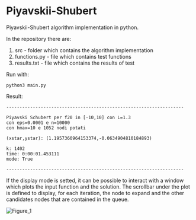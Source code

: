 # Piyavskii-Shubert
Piyavskii-Shubert algorithm implementation in python.

In the repository there are:
1. src - folder which contains the algorithm implementation
2. functions.py - file which contains test functions
3. results.txt - file which contains the results of test

Run with:
```
python3 main.py
```

Result:
```
-------------------------------------------------------------------

Piyavski Schubert per f20 in [-10,10] con L=1.3
con eps=0.0001 e n=10000
con hmax=10 e 1052 nodi potati

(xstar,ystar): (1.1957360964153374,-0.0634904810184893)

k: 1402
time: 0:00:01.453111
mode: True

-------------------------------------------------------------------
```

If the display mode is setted, it can be possible to interact with a window which plots the input function and the solution.
The scrollbar under the plot is defined to display, for each iteration, the node to expand and the other candidates nodes that are contained in the queue.

![Figure_1](https://github.com/user-attachments/assets/4df35d3f-11c2-4f28-94fe-1e2f0474abba)

